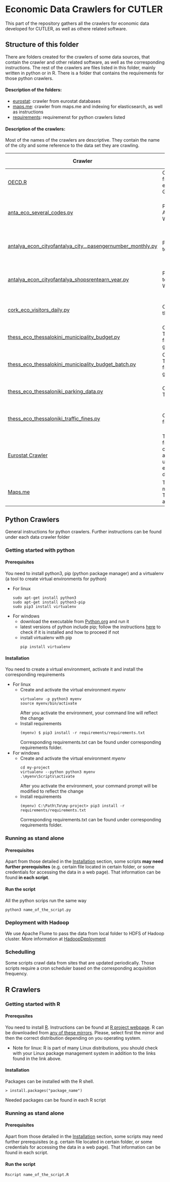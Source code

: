 # Economic Data Crawlers for CUTLER

This part of the repository gathers all the crawlers for economic data developed for CUTLER, as well as othere related software.

## Structure of this folder

There are folders created for the crawlers of some data sources, that contain the crawler and other related software, as well as the corresponding instructions. 
The rest of the crawlers are files listed in this folder, mainly written in python or in R. There is a folder that contains the requirements for those python crawlers.

#### Description of the folders:

* [eurostat](eurostat/): crawler from eurostat databases
* [maps.me](maps.me/): crawler from maps.me and indexing for elasticsearch, as well as instructions
* [requirements](requirements/): requiremenst for python crawlers listed 

#### Description of the crawlers:

Most of the names of the crawlers are descriptive. They contain the name of the city and some reference to the data set they are crawling.

|Crawler|Description|Language|Origin|Credentials needed| Schedulling|Notes|
| ------------- |------------- | ------------- | ------------- | ------------- |------------- |------------|
| [OECD.R](OECD.R)|Collects data for the four pilots from OECD statistics related to employment, Labour Force, GDP, GVA and Regional Income| R |API|No|No||
| [anta_eco_several_codes.py](anta_eco_several_codes.py)| Parses economical data from Antalya related to the Dude Waterfall recreation area|python |EXCEL|No|No|Needs raw data in file (private)|
| [antalya_econ_cityofantalya_city...pasengernumber_monthly.py](antalya_econ_cityofantalya_cityzonepuplictransportationpasengernumber_monthly.py)|Parses data from Antalya related to public transportation |  python |EXCEL |No|No|Needs raw data in file (private)|
| [antalya_econ_cityofantalya_shopsrentearn_year.py](antalya_econ_cityofantalya_shopsrentearn_year.py)| Parses data from Antalya related to economical activity in Duden Waterfall Area |  python|EXCEL|No|No|Needs raw data in file (private)|
| [cork_eco_visitors_daily.py](cork_eco_visitors_daily.py)|Collects data related to visitors in the Camden Fort Meagher area|  python|EXCEL|||Needs raw data in file|
| [thess_eco_thessalokini_municipality_budget.py](thess_eco_thessalokini_municipality_budget.py)|Collects updated data from Thessaloniki municipal budget from https://gaiacrmkea.c-gaia.gr/city_thessaloniki/index.php   |  python | URL|No|Yes||
| [thess_eco_thessalokini_municipality_budget_batch.py](thess_eco_thessalokini_municipality_budget_batch.py)|Collects historical data from Thessaloniki municipal budget from https://gaiacrmkea.c-gaia.gr/city_thessaloniki/index.php|  python | URL|No|No||
| [thess_eco_thessaloniki_parking_data.py](thess_eco_thessaloniki_parking_data.py)|Collects data related to parking in Thessaloniki|  python | EXCEL |No|No|Needs raw data in file|
| [thess_eco_thessaloniki_traffic_fines.py](thess_eco_thessaloniki_traffic_fines.py)|Collects data related to traffic fines in Thessaloniki|  python | EXCEL |No|No|Needs raw data in file|
| [Eurostat Crawler](eurostat)| The Eurostat Crawler collects data from Eurostat for the four pilot cities, i.e. Antalya, Antwerp, Cork, and Thessaloniki. The data is used in the context of WP4 for economics-related analytics and data visualisations.  |  python | JSON | NO |||
| [Maps.me](maps.me)| The crawler collects data from maps.me app for the pilot cities of Thessaloniki, Antalya, Antwerp and Cork. |  python | NDJSON | NO |||

## Python Crawlers
General instructions for python crawlers. Further instructions can be found under each data crawler folder
### Getting started with python
#### Prerequisites
You need to install python3, pip (python package manager) and a virtualenv (a tool to create virtual environments for python)

* For linux
  ```
  sudo apt-get install python3
  sudo apt-get install python3-pip
  sudo pip3 install virtualenv
  ```
* For windows
  * download the executable from [Python.org](https://www.python.org/downloads/) and run it
  * latest versions of python include pip; follow the instructions [here](https://packaging.python.org/tutorials/installing-packages/#id13) to check if it is installed and how to proceed if not
  * install virtualenv with pip
    ```
    pip install virtualenv
    ```
#### Installation
You need to create a virtual environment, activate it and install the corresponding requirements

* For linux 
  * Create and activate the virtual environment *myenv*
    ```
    virtualenv -p python3 myenv
    source myenv/bin/activate
    ```
    After you activate the environment, your command line will reflect the change
  * Install requirements 
    ```
    (myenv) $ pip3 install -r requirements/requirements.txt
    ```
     Corresponding requirements.txt can be found under corresponding  requirements folder.
* For windows
  * Create and activate the virtual environment *myenv* 
    ```
    cd my-project
    virtualenv --python python3 myenv
    .\myenv\Scripts\activate
    ```
    After you activate the environment, your command prompt will be modified to reflect the change
  * Install requirements 
    ```
    (myenv) C:\Path\To\my-project> pip3 install -r requirements/requirements.txt
    ```
     Corresponding requirements.txt can be found under corresponding  requirements folder.

### Running as stand alone

#### Prerequisites
Apart from those detailed in the [Installation](#installation) section, some scripts **may need further prerequisites** (e.g. certain file located in certain folder, or some credentials for accessing the data in a web page). That information can be found **in each script**. 

#### Run the script
All the python scrips run the same way

```
python3 name_of_the_script.py
```

### Deployment with Hadoop

We use Apache Flume to pass the data from local folder to HDFS of Hadoop cluster. More information at [HadoopDeployment](../HadoopDeployment/)

### Schedulling

Some scripts crawl data from sites that are updated periodically. Those scripts require a cron scheduler based on the corresponding acquisition frequency.

## R Crawlers

### Getting started with R
#### Prerequsites
You need to install [R](https://www.r-project.org/). 
Instructions can be found at [R project webpage](https://cran.r-project.org/doc/FAQ/R-FAQ.html#How-can-R-be-installed_003f). R can be downloaded from [any of these mirrors](https://cran.r-project.org/mirrors.html). Please, select first the mirror and then the correct distribution depending on you operating system.
* Note for linux: R is part of many Linux distributions, you should check with your Linux package management system in addition to the links found in the link above.

#### Installation
Packages can be installed with the R shell. 
```
> install.packages("package_name")
```
Needed packages can be found in each R script
### Running as stand alone

#### Prerequisites
Apart from those detailed in the [Installation](#installation-1) section, some scripts may need further prerequisites (e.g. certain file located in certain folder, or some credentials for accessing the data in a web page). That information can be found in each script. 

#### Run the script

```
Rscript name_of_the_script.R
```
